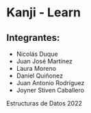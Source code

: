 # Kanji - Learn
## Integrantes:
- Nicolás Duque
- Juan José Martínez
- Laura Moreno
- Daniel Quiñonez
- Juan Antonio Rodríguez
- Joyner Stiven Caballero

Estructuras de Datos 2022 
